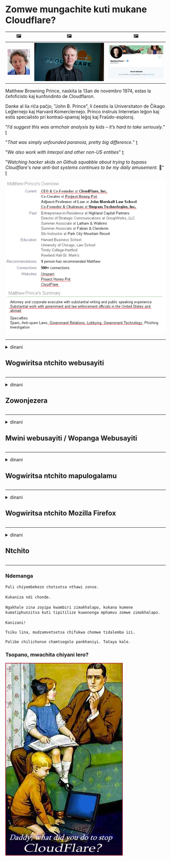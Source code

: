 # Zomwe mungachite kuti mukane Cloudflare?

| 🖼 | 🖼 | 🖼 |
| --- | --- | --- |
| ![](../image/matthew_prince_teen.jpg) | ![](../image/matthew_prince.jpg) | ![](../image/blockedbymatthewprince.jpg) |


Matthew Browning Prince, naskita la 13an de novembro 1974, estas la ĉefoficisto kaj kunfondinto de Cloudflaron.

Danke al lia riĉa paĉjo, "John B. Prince", li ĉeestis la Universitaton de Ĉikago Leĝlernejo kaj Harvard Komerclernejo.
Princo instruis Interretan leĝon kaj estis specialisto pri kontraŭ-spamaj leĝoj kaj Fraŭdo-esploroj.


"*I’d suggest this was armchair analysis by kids – it’s hard to take seriously.*" [t](https://www.theguardian.com/technology/2015/nov/19/cloudflare-accused-by-anonymous-helping-isis)

"*That was simply unfounded paranoia, pretty big difference.*"  [t](https://twitter.com/xxdesmus/status/992757936123359233)

"*We also work with Interpol and other non-US entities*" [t](https://twitter.com/eastdakota/status/1203028504184360960)

"*Watching hacker skids on Github squabble about trying to bypass Cloudflare's new anti-bot systems continues to be my daily amusement.* 🍿" [t](https://twitter.com/eastdakota/status/1273277839102656515)


![](../image/whoismp.jpg)

---


<details>
<summary>dinani

## Wogwiritsa ntchito webusayiti
</summary>


- Ngati tsamba lomwe mumakonda likugwiritsa ntchito Cloudflare, auzeni kuti asagwiritse ntchito Cloudflare.
  - Kulira pazama TV monga Facebook, Reddit, Twitter kapena Mastodon sizimapanga kusiyana kulikonse. [Zochita ndizokulirapo kuposa ma hashtag.](https://twitter.com/phyzonloop/status/1274132092490862594)
  - Yesetsani kulumikizana ndi mwini webusayiti ngati mukufuna kuti mukhale othandiza.

[Cloudflare adati](https://github.com/Eloston/ungoogled-chromium/issues/783):
```
Tikukulimbikitsani kuti mulumikizane ndi oyang'anira pazantchito kapena masamba omwe mungakumane nawo ndikugawana zomwe mwakumana nazo.
```

[Ngati simunapemphe izi, mwini webusayiti sakudziwa vuto ili.](../PEOPLE.md)

![](../image/liberapay.jpg)

[Chitsanzo chabwino](https://counterpartytalk.org/t/turn-off-cloudflare-on-counterparty-co-plz/164/5).<br>
Muli ndi vuto? [Kwezani mawu anu tsopano.](https://github.com/maraoz/maraoz.github.io/issues/1) Chitsanzo pansipa.

```
Mukungothandiza kuwunika kwamakampani ndikuwunika kwambiri.
https://git.sdf.org/deCloudflare/cloudflare-tor/src/branch/master/README.md
```

```
Tsamba lanu lili mumunda wachinsinsi wa CloudFlare.
https://git.sdf.org/deCloudflare/cloudflare-tor/
```

- Tengani nthawi kuti muwerenge zinsinsi zachinsinsi patsamba lanu.
  - ngati webusaitiyi ili kumbuyo kwa Cloudflare kapena webusaitiyi ikugwiritsa ntchito ntchito yolumikizidwa ku Cloudflare.

Iyenera kufotokoza kuti "Cloudflare" ndi chiyani, ndikupempha chilolezo kuti mugawane deta yanu ndi Cloudflare. Kulephera kutero kudzapangitsa kuphwanya kukhulupirirana ndipo tsamba lomwe mukufunalo liyenera kupewedwa.

[Chitsanzo chovomerezeka chachinsinsi ndi pano](https://archive.is/bDlTz) ("Subprocessors" > "Entity Name")

```
Ndinawerenga mfundo zanu zachinsinsi ndipo sindinapeze mawu oti Cloudflare.
Ndikukana kugawana nanu deta mukapitiliza kupereka data yanga ku Cloudflare.
https://git.sdf.org/deCloudflare/cloudflare-tor/
```

Ichi ndi chitsanzo cha mfundo zazinsinsi zomwe zilibe mawu oti Cloudflare.
[Liberland Jobs](https://archive.is/daKIr) [privacy policy](https://docsend.com/view/feiwyte):

![](../image/cfwontobey.jpg)

Cloudflare ali ndi mfundo zawo zachinsinsi.
[Cloudflare amakonda anthu ogonana.](https://www.reddit.com/r/GamerGhazi/comments/2s64fe/be_wary_reporting_to_cloudflare/)

Nachi chitsanzo chabwino cha fomu yolembetsera tsamba lanu.
AFAIK, zero tsamba lochita izi. Kodi mudzawakhulupirira?

```
Mwa kuwonekera "Lowani XYZ", mukuvomereza mawu athu ogwirira ntchito ndi mawu achinsinsi.
Mumavomerezanso kugawana deta yanu ndi Cloudflare komanso kuvomerezana ndi chinsinsi cha cloudflare.
Ngati Cloudflare atulutsa zambiri zanu kapena sangakuloleni kuti mulumikizane ndi maseva athu, siolakwa kwathu. [*]

[ Lowani ] [ Sindikuvomereza ]
```
[*] [PEOPLE.md](../PEOPLE.md)


- Yesetsani kugwiritsa ntchito ntchito yawo. Kumbukirani kuti mukuyang'aniridwa ndi Cloudflare.
  - ["I'm in your TLS, sniffin' your passworz"](../image/iminurtls.jpg)

- Sakani tsamba lina. Pali njira zina ndi mwayi pa intaneti!

- Onetsetsani anzanu kuti azigwiritsa ntchito Tor tsiku lililonse.
  - Kusadziwika kuyenera kukhala muyezo wa intaneti yotseguka!
  - [Dziwani kuti polojekiti ya Tor sakonda ntchitoyi.](../HISTORY.md)

</details>

------

<details>
<summary>dinani

## Zowonjezera
</summary>

- Ngati msakatuli wanu ndi Firefox, Tor Browser, kapena Ungoogled Chromium gwiritsani chimodzi mwazowonjezera pansipa.
  - Ngati mukufuna kuwonjezera zowonjezera zatsopano funsani za izo poyamba.


| Dzina | Mapulogalamu | Thandizo | Ikhoza Kutseka | Mungadziwitse | Chrome |
| -------- | -------- | -------- | -------- | -------- | -------- |
| [Bloku Cloudflaron MITM-Atakon](../subfiles/about.bcma.md) | #Addon | [ ? ](README.md) | **Inde**     | **Inde**     |  **Inde** |
| [Ĉu ligoj estas vundeblaj al MITM-atako?](../subfiles/about.ismm.md) | #Addon | [ ? ](README.md) | Ayi     | **Inde**     |  **Inde** |
| [Ĉu ĉi tiuj ligoj blokos Tor-uzanton?](../subfiles/about.isat.md) | #Addon | [ ? ](README.md) | Ayi     | **Inde**     |  **Inde** |
| [Block Cloudflare MITM Attack](https://trac.torproject.org/projects/tor/attachment/ticket/24351/block_cloudflare_mitm_attack-1.0.14.1-an%2Bfx.xpi)<br>[**DELETED BY TOR PROJECT**](../HISTORY.md) | nullius | [ ? ](tool/block_cloudflare_mitm_fx), [Link](README.md) | **Inde**     | **Inde**     |  Ayi |
| [TPRB](http://34ahehcli3epmhbu2wbl6kw6zdfl74iyc4vg3ja4xwhhst332z3knkyd.onion/) | Sw | [ ? ](http://34ahehcli3epmhbu2wbl6kw6zdfl74iyc4vg3ja4xwhhst332z3knkyd.onion/) | **Inde**     | **Inde**     |  Ayi |
| [Detect Cloudflare](https://addons.mozilla.org/en-US/firefox/addon/detect-cloudflare/) | Frank Otto | [ ? ](https://github.com/traktofon/cf-detect) | Ayi     | **Inde**     |  Ayi |
| [True Sight](https://addons.mozilla.org/en-US/firefox/addon/detect-cloudflare-plus/) | claustromaniac | [ ? ](https://github.com/claustromaniac/detect-cloudflare-plus) | Ayi     | **Inde**     |  Ayi |
| [Which Cloudflare datacenter am I visiting?](https://addons.mozilla.org/en-US/firefox/addon/cf-pop/) | 依云 | [ ? ](https://github.com/lilydjwg/cf-pop) | Ayi     | **Inde**     |  Ayi |


- "Decentraleyes" amatha kuyimitsa kulumikizana ndi "CDNJS (Cloudflare)".
  - Zimalepheretsa zopempha zambiri kuti zisafike pamanetiweki, ndipo imathandizira mafayilo am'deralo kuti masamba asasweke.
  - Wolemba mapulogalamuyo anayankha: "[very concerning indeed](https://github.com/Synzvato/decentraleyes/issues/236#issuecomment-352049501)", "[widespread usage severely centralizes the web](https://github.com/Synzvato/decentraleyes/issues/251#issuecomment-366752049)"

- [Muthanso kuchotsa kapena kusakhulupilira satifiketi ya Cloudflare ku satifiketi yanu (CA).](https://www.ssl.com/how-to/remove-root-certificate-firefox/)

</details>

------

<details>
<summary>dinani

## Mwini webusayiti / Wopanga Webusayiti
</summary>


![](../image/word_cloudflarefree.jpg)

- Musagwiritse ntchito Cloudflare solution, Period.
  - Mutha kuchita bwino kuposa pamenepo, sichoncho? [Umu ndi momwe mungachotsere zolembetsa za Cloudflare, mapulani, madomeni, kapena maakaunti.](https://support.cloudflare.com/hc/en-us/articles/200167776-Removing-subscriptions-plans-domains-or-accounts)

| 🖼 | 🖼 |
| --- | --- |
| ![](../image/htmlalertcloudflare.jpg) | ![](../image/htmlalertcloudflare2.jpg) |

- Mukufuna makasitomala ambiri? Mukudziwa choti muchite. Malangizo ndi "pamwambapa".
  - [Moni, mudalemba kuti "Timatenga chinsinsi chanu mozama" koma ndidapeza "Zolakwitsa 403 Proxy Yoletsedwa Osadziwika Osaloledwa".](https://it.slashdot.org/story/19/02/19/0033255/stop-saying-we-take-your-privacy-and-security-seriously) Chifukwa chiyani muletsa Tor Or VPN? [Ndipo bwanji mukutseka maimelo osakhalitsa?](http://nomdjgwjvyvlvmkolbyp3rocn2ld7fnlidlt2jjyotn3qqsvzs2gmuyd.onion/mail/)

![](../image/anonexist.jpg)

- Kugwiritsa ntchito Cloudflare kumakulitsa mwayi wotuluka. Alendo sangathe kulowa patsamba lanu ngati seva yanu ili pansi kapena Cloudflare ili pansi.
  - [Kodi mukuganiza kuti Cloudflare sanapiteko?](https://www.ibtimes.com/cloudflare-down-not-working-sites-producing-504-gateway-timeout-errors-2618008) [Another](https://twitter.com/Jedduff/status/1097875615997399040) [sample](https://twitter.com/search?f=tweets&vertical=default&q=Cloudflare%20is%20having%20problems). [Need more](../PEOPLE.md)?

![](../image/cloudflareinternalerror.jpg)

- Kugwiritsa ntchito Cloudflare kuti tikuthandizireni "API service" yanu, "software update server" kapena "RSS feed" kungavulaze kasitomala wanu. Makasitomala adakuyimbirani nati "Sindingagwiritsenso ntchito API yanu", ndipo simudziwa zomwe zikuchitika. Cloudflare ikhoza kulepheretsa kasitomala wanu mwakachetechete. Kodi mukuganiza kuti zili bwino?
  - Pali makasitomala ambiri owerenga RSS komanso RSS owerenga pa intaneti. Chifukwa chiyani mukufalitsa RSS feed ngati simukuloleza anthu kuti azilembetsa?

![](../image/rssfeedovercf.jpg)

- Kodi mukufuna setifiketi ya HTTPS? Gwiritsani ntchito "Tiyeni Encrypt" kapena ingogulani kuchokera ku kampani ya CA.

- Kodi mukufuna seva ya DNS? Kodi simungathe kukhazikitsa seva yanu? Nanga bwanji za iwo: [Hurricane Electric Free DNS](https://dns.he.net/), [Dyn.com](https://dyn.com/dns/), [1984 Hosting](https://www.1984hosting.com/), [Afraid.Org (Admin chotsani akaunti yanu ngati mugwiritsa ntchito TOR)](https://freedns.afraid.org/)

- Mukuyang'ana kuchititsa kuchititsa? Zaulere zokha? Nanga bwanji za iwo: [Onion Service](http://vww6ybal4bd7szmgncyruucpgfkqahzddi37ktceo3ah7ngmcopnpyyd.onion/en/security/network-security/tor/onionservices-best-practices), [Free Web Hosting Area](https://freewha.com/), [Autistici/Inventati Web Site Hosting](https://www.autinv5q6en4gpf4.onion/services/website), [Github Pages](https://pages.github.com/), [Surge](https://surge.sh/)
  - [Njira zina ku Cloudflare](../subfiles/cloudflare-alternatives.md)

- Mukugwiritsa ntchito "cloudflare-ipfs.com"? [Kodi mukudziwa Cloudflare IPFS ndiyabwino?](../PEOPLE.md)

- Ikani Web Application Firewall monga OWASP ndi Fail2Ban pa seva yanu ndikuyikonza bwino.
  - Kuletsa Tor si yankho. Osalanga aliyense chifukwa chogwiritsa ntchito zoipa ochepa.

- Apatutsenso kapena aletse ogwiritsa "Cloudflare Warp" kuti asafike patsamba lanu. Ndipo perekani chifukwa ngati mungathe.

> Mndandanda wa IP: "[Mitundu ya IP yapano ya Cloudflare](cloudflare_inc/)"

> A: Ingowatseka

```
server {
...
deny 173.245.48.0/20;
deny 103.21.244.0/22;
deny 103.22.200.0/22;
deny 103.31.4.0/22;
deny 141.101.64.0/18;
deny 108.162.192.0/18;
deny 190.93.240.0/20;
deny 188.114.96.0/20;
deny 197.234.240.0/22;
deny 198.41.128.0/17;
deny 162.158.0.0/15;
deny 104.16.0.0/12;
deny 172.64.0.0/13;
deny 131.0.72.0/22;
deny 2400:cb00::/32;
deny 2606:4700::/32;
deny 2803:f800::/32;
deny 2405:b500::/32;
deny 2405:8100::/32;
deny 2a06:98c0::/29;
deny 2c0f:f248::/32;
...
}
```

> B: Yendetsani ku tsamba lochenjeza

```
http {
...
geo $iscf {
default 0;
173.245.48.0/20 1;
103.21.244.0/22 1;
103.22.200.0/22 1;
103.31.4.0/22 1;
141.101.64.0/18 1;
108.162.192.0/18 1;
190.93.240.0/20 1;
188.114.96.0/20 1;
197.234.240.0/22 1;
198.41.128.0/17 1;
162.158.0.0/15 1;
104.16.0.0/12 1;
172.64.0.0/13 1;
131.0.72.0/22 1;
2400:cb00::/32 1;
2606:4700::/32 1;
2803:f800::/32 1;
2405:b500::/32 1;
2405:8100::/32 1;
2a06:98c0::/29 1;
2c0f:f248::/32 1;
}
...
}

server {
...
if ($iscf) {rewrite ^ https://example.com/cfwsorry.php;}
...
}

<?php
header('HTTP/1.1 406 Not Acceptable');
echo <<<CLOUDFLARED
Thank you for visiting ourwebsite.com!<br />
We are sorry, but we can't serve you because your connection is being intercepted by Cloudflare.<br />
Please read https://git.sdf.org/deCloudflare/cloudflare-tor for more information.<br />
CLOUDFLARED;
die();
```

- Khazikitsani Tor Onion Service kapena I2P ikulimbikitsani ngati mumakhulupirira zaufulu ndikulandila anthu osadziwika.

- Funsani upangiri kwa anzanu ena a Clearnet / Tor ndikupanga anzanu osadziwika!

</details>

------

<details>
<summary>dinani

## Wogwiritsa ntchito mapulogalamu
</summary>


- Discord ikugwiritsa ntchito CloudFlare. Njira zina? Mpofunika [**Briar** (Android)](https://f-droid.org/en/packages/org.briarproject.briar.android/), [Ricochet (PC)](https://ricochet.im/), [Tox + Tor (Android/PC)](https://tox.chat/download.html)
  - Briar imaphatikizaponso Tor daemon kotero simuyenera kukhazikitsa Orbot.
  - Opanga Qwtch, Open Zachinsinsi, achotsa projekiti ya stop_cloudflare kuchokera ku ntchito yawo ya git popanda kuzindikira.

- Ngati mugwiritsa ntchito Debian GNU / Linux, kapena chilichonse chochokera, lembetsani: [bug #831835](https://bugs.debian.org/cgi-bin/bugreport.cgi?bug=831835). Ndipo ngati mungathe, thandizani kutsimikizira chigambacho, ndipo thandizani wosamalira kuti afike pamapeto pake ngati ayenera kuvomerezedwa.

- Nthawi zonse mumalangiza asakatuli awa.

| Dzina | Mapulogalamu | Thandizo | Ndemanga |
| -------- | -------- | -------- | -------- |
| [Ungoogled-Chromium](https://ungoogled-software.github.io/ungoogled-chromium-binaries/) | Eloston | [ ? ](https://github.com/Eloston/ungoogled-chromium) | PC (Win, Mac, Linux)  _!Tor_ |
| [Bromite](https://www.bromite.org/fdroid) | Bromite | [ ? ](https://github.com/bromite/bromite/issues) | Android  _!Tor_ |
| [Tor Browser](https://www.torproject.org/download/) | Tor Project | [ ? ](https://support.torproject.org/) | PC (Win, Mac, Linux)  _Tor_|
| [Tor Browser Android](https://www.torproject.org/download/) | Tor Project | [ ? ](https://support.torproject.org/) | Android  _Tor_|
| [Onion Browser](https://itunes.apple.com/us/app/onion-browser/id519296448?mt=8) | Mike Tigas | [ ? ](https://github.com/OnionBrowser/OnionBrowser/issues) | Apple iOS  _Tor_|
| [GNU/Icecat](https://www.gnu.org/software/gnuzilla/) | GNU | [ ? ](https://www.gnu.org/software/gnuzilla/) | PC (Linux) |
| [IceCatMobile](https://f-droid.org/en/packages/org.gnu.icecat/) | GNU | [ ? ](https://lists.gnu.org/mailman/listinfo/bug-gnuzilla) | Android |
| [Iridium Browser](https://iridiumbrowser.de/about/) | Iridium | [ ? ](https://github.com/iridium-browser/iridium-browser/) | PC (Win, Mac, Linux, OpenBSD) |


Zinsinsi zina zamapulogalamu ena ndizopanda ungwiro. Izi sizitanthauza kuti Tor browser ndi "yangwiro".
Palibe 100% otetezeka kapena 100% achinsinsi pa intaneti komanso ukadaulo.

- Simukufuna kugwiritsa ntchito Tor? Mutha kugwiritsa ntchito msakatuli aliyense ndi Tor daemon.
  - [Dziwani kuti polojekiti ya Tor sakonda izi.](https://support.torproject.org/tbb/tbb-9/) Gwiritsani ntchito msakatuli wa Tor ngati mungathe kutero.
- [Momwe mungagwiritsire ntchito Chromium ndi Tor](../subfiles/chromium_tor.md)


Tiyeni tikambirane zachinsinsi cha mapulogalamu ena.

- [Ngati mukufunikiradi kugwiritsa ntchito Firefox, sankhani "Firefox ESR".](https://www.mozilla.org/en-US/firefox/organizations/)
  - [Firefox - Spyware Watchdog](https://spyware.neocities.org/articles/firefox.html)
  - [Firefox imakana kuyankhula kwaulere, imaletsa kuyankhula kwaulere](https://web.archive.org/web/20200423010026/https://reclaimthenet.org/firefox-rejects-free-speech-bans-free-speech-commenting-plugin-dissenter-from-its-extensions-gallery/)
  - ["Mavoti otsika 100+. Zikuwoneka ngati kufunsa kampani yamapulogalamu kuti isunge ... mapulogalamu akuchulukirachulukira masiku ano."](https://old.reddit.com/r/firefox/comments/gutdiw/weve_got_work_to_do_the_mozilla_blog/fslbbb6/)
  - [Uh, bwanji Firefox ikundiwonetsa maulalo omwe amathandizira mu URL yanga?](https://www.reddit.com/r/firefox/comments/jybx2w/uh_why_is_firefox_showing_me_sponsored_links_in/)
  - [Mozilla - Mdyerekezi Wokhala M'thupi](https://digdeeper.neocities.org/ghost/mozilla.html)

- [Kumbukirani, Mozilla ikugwiritsa ntchito Cloudflare service.](https://www.robtex.com/dns-lookup/www.mozilla.org) [Akugwiritsanso ntchito Cloudflare's DNS service pazogulitsa zawo.](https://www.theregister.co.uk/2018/03/21/mozilla_testing_dns_encryption/)

- [Mozilla idakana tikiti iyi.](https://bugzilla.mozilla.org/show_bug.cgi?id=1426618)

- [Firefox Focus ndi nthabwala.](https://github.com/mozilla-mobile/focus-android/issues/1743) [Adalonjeza kuti azimitsa telemetry koma adasintha.](https://github.com/mozilla-mobile/focus-android/issues/4210)

- [Wopanga mapulogalamu a PaleMoon / Basilisk amakonda Cloudflare.](https://github.com/mozilla-mobile/focus-android/issues/1743#issuecomment-345993097)
  - [Pale Moon's Archive Server idasokoneza ndikufalitsa pulogalamu yaumbanda kwa Miyezi 18](https://www.reddit.com/r/privacytoolsIO/comments/cc808y/pale_moons_archive_server_hacked_and_spread/)
  - Amadanso ogwiritsa ntchito a Tor - "[Lolani kuti likhale loipa kwa Tor. Ndikuganiza kuti masamba ambiri akuyenera kukhala odana ndi Tor poganizira za nkhanza zake.](https://github.com/yacy/yacy_search_server/issues/314#issuecomment-565932097)"

- [Waterfox ali ndi vuto lalikulu "lam'nyumba"](https://spyware.neocities.org/articles/waterfox.html)

- [Google Chrome ndi mapulogalamu aukazitape.](https://www.gnu.org/proprietary/malware-google.en.html)
  - [Google imayika mbiri ya zochita zanu.](https://spyware.neocities.org/articles/chrome.html)

- [SRWare Iron amapanga mafoni ambiri kulumikizana kunyumba.](https://spyware.neocities.org/articles/iron.html) Ikugwirizananso ndi madomeni a google.

- [Omasulira Olimba Mtima Otsatira a Facebook / Twitter.](https://www.bleepingcomputer.com/news/security/facebook-twitter-trackers-whitelisted-by-brave-browser/)
  - [Nazi zina.](https://spyware.neocities.org/articles/brave.html)
  - [binance Othandizana ID](https://twitter.com/cryptonator1337/status/1269594587716374528)

- [Microsoft Edge imalola Facebook kuyendetsa Flash code kuseri kwa ogwiritsa ntchito.](https://www.zdnet.com/article/microsoft-edge-lets-facebook-run-flash-code-behind-users-backs/)

- [Vivaldi salemekeza chinsinsi chanu.](https://spyware.neocities.org/articles/vivaldi.html)

- [Mulingo waukazitape wa Opera: Wapamwamba Kwambiri](https://spyware.neocities.org/articles/opera.html)

- Apple iOS: [Simuyenera kugwiritsa ntchito iOS konse, makamaka chifukwa ndi pulogalamu yaumbanda.](https://www.gnu.org/proprietary/malware-apple.html)

Chifukwa chake timalimbikitsa pamwambapa tebulo lokha. Palibe china.

</details>

------

<details>
<summary>dinani

## Wogwiritsa ntchito Mozilla Firefox
</summary>


- "Firefox Nightly" idzatumiza zidziwitso zolakwika pamasamba a Mozilla popanda njira yotulukamo.
  - [Ma seva a Mozilla akuwomba Cloudflare](https://www.digwebinterface.com/?hostnames=www.mozilla.org%0D%0Amozilla.cloudflare-dns.com&type=&ns=resolver&useresolver=8.8.4.4&nameservers=)

- Ndikotheka kuletsa Firefox kulumikizana ndi ma seva a Mozilla.
  - [Ndondomeko ya ma tempuleti a Mozilla](https://github.com/mozilla/policy-templates/blob/master/README.md)
  - Kumbukirani kuti chinyengo ichi chitha kusiya kugwira ntchito m'mbuyomu chifukwa a Mozilla amakonda kudziyeretsa okha.
  - Gwiritsani ntchito firewall ndi DNS fyuluta kuti muwalepheretse kwathunthu.

"`/distribution/policies.json`"

>     "WebsiteFilter": {
> 		"Block": [
> 		"*://*.mozilla.com/*",
> 		"*://*.mozilla.net/*",
> 		"*://*.mozilla.org/*",
> 		"*://webcompat.com/*",
> 		"*://*.firefox.com/*",
> 		"*://*.thunderbird.net/*",
> 		"*://*.cloudflare.com/*"
> 		]
>     },


- ~~Nenani za cholakwika pa tracker ya mozilla, kuwauza kuti asagwiritse ntchito Cloudflare.~~ Panali lipoti la bug pa bugzilla. Anthu ambiri adayika nkhawa zawo, komabe kachilomboko kanabisika ndi admin mu 2018.

- Mutha kuletsa DoH mu Firefox.
  - [Sinthani wothandizila wa DNS wa firefox](../subfiles/change-firefox-dns.md)

![](../image/firefoxdns.jpg)

- [Ngati mukufuna kugwiritsa ntchito omwe si ISP DNS, ganizirani kugwiritsa ntchito ntchito ya OpenNIC Tier2 DNS kapena ntchito iliyonse yomwe si Cloudflare DNS.](https://wiki.opennic.org/start)
![](../image/opennic.jpg)
  - Dulani Cloudflare ndi DNS. [Crimeflare DNS](https://dns.crimeflare.eu.org/)

- Mutha kugwiritsa ntchito Tor ngati DNS resolutionver. [Ngati simuli katswiri wa Tor, funsani funso apa.](https://tor.stackexchange.com/)

> **Bwanji?**
> 1. Tsitsani Tor ndikuyiyika pa kompyuta yanu.
> 2. Onjezani mzerewu ku fayilo "torrc".
> DNSPort 127.0.0.1:53
> 3. Yambitsaninso Tor.
> 4. Ikani seva ya DNS pamakompyuta anu kukhala "127.0.0.1".

</details>

------

<details>
<summary>dinani

## Ntchito
</summary>


- Uzani ena okuzungulirani za kuwopsa kwa Cloudflare.

- [Thandizani kukonza malowa.](https://git.sdf.org/deCloudflare/cloudflare-tor).
  - Mndandanda wonsewo, zotsutsana ndi izi komanso tsatanetsatane.

- [Lembani ndikudziwitsa pagulu pomwe zinthu sizili bwino ndi Cloudflare (ndi makampani ena ofanana), onetsetsani kuti mwatchula malo awa mukamachita izi](https://git.sdf.org/deCloudflare/cloudflare-tor) :)

- Pezani anthu ambiri ogwiritsa ntchito Tor mwachisawawa kuti athe kuwona intaneti kuchokera kumadera osiyanasiyana padziko lapansi.

- Yambitsani magulu, muma media media komanso meatspace, yopatulira kumasula dziko ku Cloudflare.

- Poyenera, yolumikizani ndi magulu awa pamalo awa - awa akhoza kukhala malo ogwirira ntchito limodzi ngati magulu.

- [Yambitsani khola lomwe lingapereke njira yopanda tanthauzo ku Cloudflare.](../subfiles/cloudflare-alternatives.md)

- Tiuzeni za njira zina zilizonse zomwe zingathandize kuti titeteze Cloudflare.

- Ngati ndinu kasitomala wa Cloudflare, ikani zosankha zanu zachinsinsi, ndikuwayembekezera kuti aziwaphwanya.
  - [Kenako abweretseni milandu yotsutsana ndi sipamu / zachinsinsi.](https://twitter.com/thexpaw/status/1108424723233419264)

- Ngati muli ku United States of America ndipo tsamba lawebusayiti ndi banki kapena akauntanti, yesetsani kubweretsa zovuta zalamulo pansi pa Gramm-Leach-Bliley Act, kapena aku America omwe ali ndi DIsabilities Act ndikutiwuzani za kutalika kwanu .

- Ngati webusaitiyi ndi tsamba la boma, yesetsani kubweretsa zovuta zamalamulo pansi pa Kusintha Koyamba kwa Constitution ya US.

- Ngati ndinu nzika ya EU, lemberani tsambalo kuti mutumize zambiri zanu pansi pa General Data Protection Regulation. Akakana kukupatsani chidziwitso chanu, kuphwanya lamulo.

- Kwa makampani omwe amati amapereka ntchito patsamba lawo amayesa kunena kuti ndi "zotsatsa zabodza" kumabungwe oteteza ogula ndi BBB. Webusayiti ya Cloudflare imatumizidwa ndi ma seva a Cloudflare.

- [A ITU akuwonetsa ku US kuti Cloudflare yayamba kukhala yayikulu mokwanira kuti malamulo oletsa kutsutsana athe kuzunzidwa.](https://www.itu.int/en/ITU-T/Workshops-and-Seminars/20181218/Documents/Geoff_Huston_Presentation.pdf)

- Ndizotheka kuti mtundu wa GNU GPL 4 utha kuphatikizira njira yoletsa kusungira kachidindo koyambira pantchito yotere, yomwe ikufuna mapulogalamu onse a GPLv4 komanso pambuyo pake omwe nambala yoyambira ipezeke kudzera pa sing'anga lomwe silisala ogwiritsa ntchito a Tor.

</details>

------

### Ndemanga

```
Pali chiyembekezo chotsutsa nthawi zonse.

Kukaniza ndi chonde.

Ngakhale zina zoyipa kwambiri zimakhalapo, kukana kumene kumatiphunzitsa kuti tipitilize kuwononga mphamvu zomwe zimakhalapo.

Kanizani!
```

```
Tsiku lina, mudzamvetsetsa chifukwa chomwe tidalemba izi.
```

```
Palibe chilichonse chamtsogolo pankhaniyi. Tataya kale.
```

### Tsopano, mwachita chiyani lero?


![](../image/stopcf.jpg)
